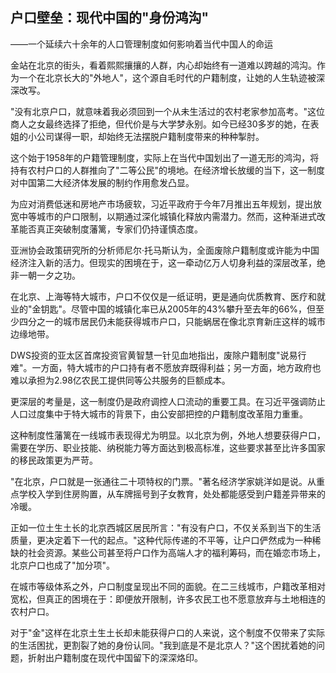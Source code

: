 ## 户口壁垒：现代中国的"身份鸿沟"

 ——一个延续六十余年的人口管理制度如何影响着当代中国人的命运

金站在北京的街头，看着熙熙攘攘的人群，内心却始终有一道难以跨越的鸿沟。作为一个在北京长大的"外地人"，这个源自毛时代的户籍制度，让她的人生轨迹被深深改写。

"没有北京户口，就意味着我必须回到一个从未生活过的农村老家参加高考。"这位商人之女最终选择了拒绝，但代价是与大学梦永别。如今已经30多岁的她，在表姐的小公司谋得一职，却始终无法摆脱户籍制度带来的种种掣肘。

这个始于1958年的户籍管理制度，实际上在当代中国划出了一道无形的鸿沟，将持有农村户口的人群推向了"二等公民"的境地。在经济增长放缓的当下，这一制度对中国第二大经济体发展的制约作用愈发凸显。

为应对消费低迷和房地产市场疲软，习近平政府于今年7月推出五年规划，提出放宽中等城市的户口限制，以期通过深化城镇化释放内需潜力。然而，这种渐进式改革能否真正突破制度藩篱，专家们仍持谨慎态度。

亚洲协会政策研究所的分析师尼尔·托马斯认为，全面废除户籍制度或许能为中国经济注入新的活力。但现实的困境在于，这一牵动亿万人切身利益的深层改革，绝非一朝一夕之功。

在北京、上海等特大城市，户口不仅仅是一纸证明，更是通向优质教育、医疗和就业的"金钥匙"。尽管中国的城镇化率已从2005年的43%攀升至去年的66%，但至少四分之一的城市居民仍未能获得城市户口，只能蜗居在像北京育新庄这样的城市边缘地带。

DWS投资的亚太区首席投资官黄智慧一针见血地指出，废除户籍制度"说易行难"。一方面，特大城市的户口持有者不愿放弃既得利益；另一方面，地方政府也难以承担为2.98亿农民工提供同等公共服务的巨额成本。

更深层的考量是，这一制度仍是政府调控人口流动的重要工具。在习近平强调防止人口过度集中于特大城市的背景下，由公安部把控的户籍制度改革阻力重重。

这种制度性藩篱在一线城市表现得尤为明显。以北京为例，外地人想要获得户口，需要在学历、职业技能、纳税能力等方面达到极高标准，这些要求甚至比许多国家的移民政策更为严苛。

"在北京，户口就是一张通往二十项特权的门票。"著名经济学家姚洋如是说。从重点学校入学到住房购置，从车牌摇号到子女教育，处处都能感受到户籍差异带来的冷暖。

正如一位土生土长的北京西城区居民所言："有没有户口，不仅关系到当下的生活质量，更决定着下一代的起点。"这种代际传递的不平等，让户口俨然成为一种稀缺的社会资源。某些公司甚至将户口作为高端人才的福利筹码，而在婚恋市场上，北京户口也成了"加分项"。

在城市等级体系之外，户口制度呈现出不同的面貌。在二三线城市，户籍改革相对宽松，但真正的困境在于：即便放开限制，许多农民工也不愿意放弃与土地相连的农村户口。

对于"金"这样在北京土生土长却未能获得户口的人来说，这个制度不仅带来了实际的生活困扰，更割裂了她的身份认同。"我到底是不是北京人？"这个困扰着她的问题，折射出户籍制度在现代中国留下的深深烙印。